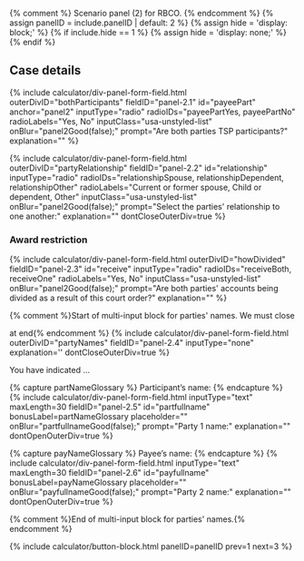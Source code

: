 {% comment %}
Scenario panel (2) for RBCO.
{% endcomment %}
{% assign panelID = include.panelID | default: 2 %}
{% assign hide = 'display: block;' %}
{% if include.hide == 1 %} {% assign hide = 'display: none;' %} {% endif %}

<section id="panel-{{ panelID }}" class="calculator-panel" style="{{ hide }}"  markdown="1">

<h2>Case details</h2>

{% include calculator/div-panel-form-field.html outerDivID="bothParticipants"
  fieldID="panel-2.1" id="payeePart"  anchor="panel2"
  inputType="radio" radioIDs="payeePartYes, payeePartNo" radioLabels="Yes, No"
  inputClass="usa-unstyled-list"   onBlur="panel2Good(false);"
  prompt="Are both parties TSP participants?"
  explanation=""
%}

{% include calculator/div-panel-form-field.html  outerDivID="partyRelationship"
  fieldID="panel-2.2" id="relationship"
  inputType="radio" radioIDs="relationshipSpouse, relationshipDependent, relationshipOther"
  radioLabels="Current or former spouse, Child or dependent, Other"
  inputClass="usa-unstyled-list"   onBlur="panel2Good(false);"
  prompt="Select the parties' relationship to one another:"
  explanation=""   dontCloseOuterDiv=true
%}
  <div class="usa-alert usa-alert-error hide" role="alert"  id="awardRestriction">
    <div class="usa-alert-body">
      <h3 class="usa-alert-heading">Award restriction</h3>
      <p class="usa-alert-text" id="awardRestrictionText"></p>
    </div>
  </div>
</div>

{% include calculator/div-panel-form-field.html  outerDivID="howDivided"
  fieldID="panel-2.3" id="receive"
  inputType="radio" radioIDs="receiveBoth, receiveOne" radioLabels="Yes, No"
  inputClass="usa-unstyled-list"   onBlur="panel2Good(false);"
  prompt="Are both parties' accounts being divided as a result of this court order?"
  explanation=""
%}

{% comment %}Start of multi-input block for parties' names.  We must close <div> at end{% endcomment %}
{% include calculator/div-panel-form-field.html outerDivID="partyNames"
  fieldID="panel-2.4" inputType="none" explanation=''  dontCloseOuterDiv=true
%}
<p id="namesInstruction">You have indicated ...</p>
{% capture partNameGlossary %}
<label id="partfullname-glabel" class="usa-input-error-label" for="partfullname"><span data-term="participant" class="js-glossary-toggle term term-end" title="Click to define" tabindex="0">Participant’s name</span>:</label>
{% endcapture %}
{% include calculator/div-panel-form-field.html  inputType="text" maxLength=30
  fieldID="panel-2.5" id="partfullname" bonusLabel=partNameGlossary
  placeholder="" onBlur="partfullnameGood(false);"
  prompt="Party 1 name:" explanation=""  dontOpenOuterDiv=true
%}

{% capture payNameGlossary %}
<label id="payfullname-glabel" class="usa-input-error-label" for="payfullname"><span data-term="payee" class="js-glossary-toggle term term-end" title="Click to define" tabindex="0">Payee’s name</span>:</label>
{% endcapture %}
{% include calculator/div-panel-form-field.html inputType="text" maxLength=30
  fieldID="panel-2.6" id="payfullname" bonusLabel=payNameGlossary
  placeholder="" onBlur="payfullnameGood(false);"
  prompt="Party 2 name:" explanation=""  dontOpenOuterDiv=true
%}
</div>{% comment %}End of multi-input block for parties' names.{% endcomment %}


{% include calculator/button-block.html panelID=panelID prev=1 next=3 %}

</section>
